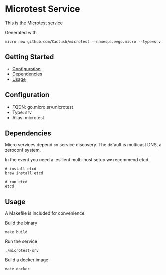 # Microtest Service

This is the Microtest service

Generated with

```
micro new github.com/Cactush/microtest --namespace=go.micro --type=srv
```

## Getting Started

- [Configuration](#configuration)
- [Dependencies](#dependencies)
- [Usage](#usage)

## Configuration

- FQDN: go.micro.srv.microtest
- Type: srv
- Alias: microtest

## Dependencies

Micro services depend on service discovery. The default is multicast DNS, a zeroconf system.

In the event you need a resilient multi-host setup we recommend etcd.

```
# install etcd
brew install etcd

# run etcd
etcd
```

## Usage

A Makefile is included for convenience

Build the binary

```
make build
```

Run the service
```
./microtest-srv
```

Build a docker image
```
make docker
```